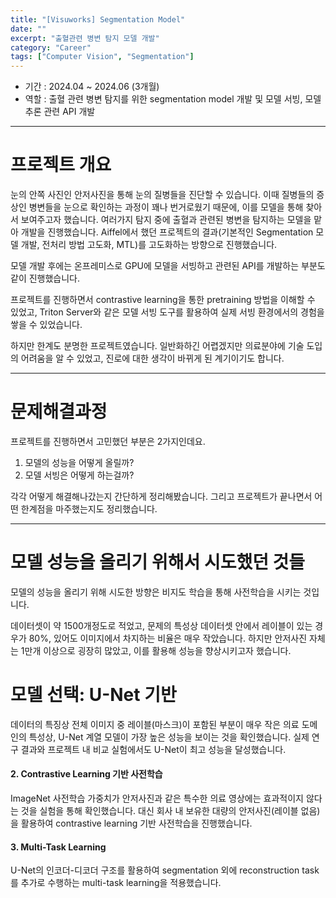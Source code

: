 ```yaml
---
title: "[Visuworks] Segmentation Model"
date: ""
excerpt: "출혈관련 병변 탐지 모델 개발"
category: "Career"
tags: ["Computer Vision", "Segmentation"]
---
```


- 기간 : 2024.04 ~ 2024.06 (3개월)
- 역할 : 출혈 관련 병변 탐지를 위한 segmentation model 개발 및 모델 서빙, 모델 추론 관련 API 개발

---

# 프로젝트 개요

눈의 안쪽 사진인 안저사진을 통해 눈의 질병들을 진단할 수 있습니다.
이때 질병들의 증상인 병변들을 눈으로 확인하는 과정이 꽤나 번거로웠기 때문에, 이를 모델을 통해 찾아서 보여주고자 했습니다.
여러가지 탐지 중에 출혈과 관련된 병변을 탐지하는 모델을 맡아 개발을 진행했습니다.
Aiffel에서 했던 프로젝트의 결과(기본적인 Segmentation 모델 개발, 전처리 방법 고도화, MTL)를 고도화하는 방향으로 진행했습니다. 

모델 개발 후에는 온프레미스로 GPU에 모델을 서빙하고 관련된 API를 개발하는 부분도 같이 진행했습니다.

프로젝트를 진행하면서 contrastive learning을 통한 pretraining 방법을 이해할 수 있었고, Triton Server와 같은 모델 서빙 도구를 활용하여 실제 서빙 환경에서의 경험을 쌓을 수 있었습니다.

하지만 한계도 분명한 프로젝트였습니다. 일반화하긴 어렵겠지만 의료분야에 기술 도입의 어려움을 알 수 있었고, 진로에 대한 생각이 바뀌게 된 계기이기도 합니다.

---

# 문제해결과정

프로젝트를 진행하면서 고민했던 부분은 2가지인데요.
1. 모델의 성능을 어떻게 올릴까?
2. 모델 서빙은 어떻게 하는걸까?

각각 어떻게 해결해나갔는지 간단하게 정리해봤습니다.
그리고 프로젝트가 끝나면서 어떤 한계점을 마주했는지도 정리했습니다.

---

# 모델 성능을 올리기 위해서 시도했던 것들

모델의 성능을 올리기 위해 시도한 방향은 비지도 학습을 통해 사전학습을 시키는 것입니다.

데이터셋이 약 1500개정도로 적었고, 문제의 특성상 데이터셋 안에서 레이블이 있는 경우가 80%, 있어도 이미지에서 차지하는 비율은 매우 작았습니다.
하지만 안저사진 자체는 1만개 이상으로 굉장히 많았고, 이를 활용해 성능을 향상시키고자 했습니다.










# 모델 선택: U-Net 기반

데이터의 특징상 전체 이미지 중 레이블(마스크)이 포함된 부분이 매우 작은 의료 도메인의 특성상, U-Net 계열 모델이 가장 높은 성능을 보이는 것을 확인했습니다. 실제 연구 결과와 프로젝트 내 비교 실험에서도 U-Net이 최고 성능을 달성했습니다.






#### 2. Contrastive Learning 기반 사전학습
ImageNet 사전학습 가중치가 안저사진과 같은 특수한 의료 영상에는 효과적이지 않다는 것을 실험을 통해 확인했습니다. 대신 회사 내 보유한 대량의 안저사진(레이블 없음)을 활용하여 contrastive learning 기반 사전학습을 진행했습니다.


#### 3. Multi-Task Learning
U-Net의 인코더-디코더 구조를 활용하여 segmentation 외에 reconstruction task를 추가로 수행하는 multi-task learning을 적용했습니다.
